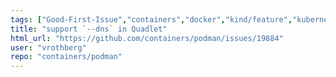 ```yaml
---
tags: ["Good-First-Issue","containers","docker","kind/feature","kubernetes","linux","oci"]
title: "support `--dns` in Quadlet"
html_url: "https://github.com/containers/podman/issues/19884"
user: "vrothberg"
repo: "containers/podman"
---
```


